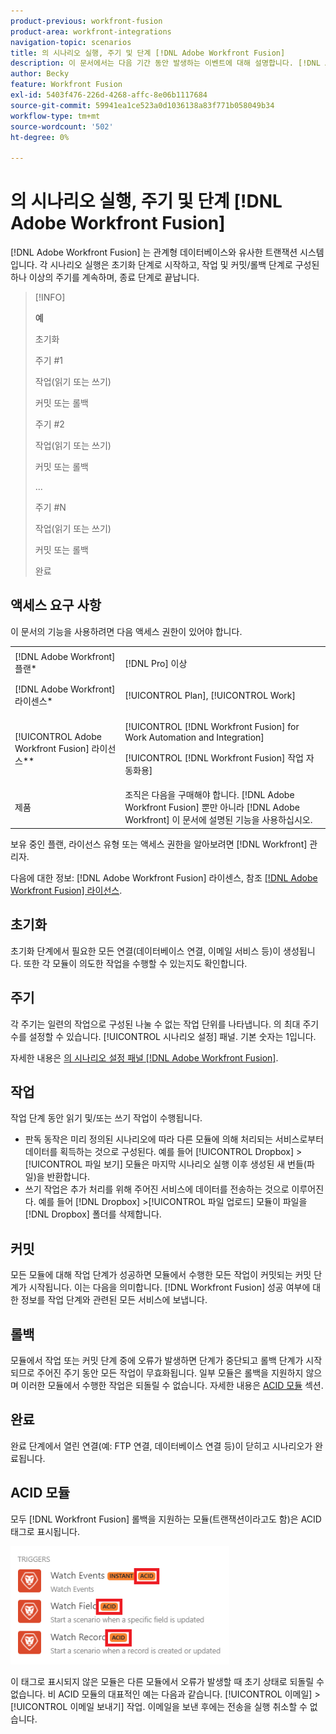 ```yaml
---
product-previous: workfront-fusion
product-area: workfront-integrations
navigation-topic: scenarios
title: 의 시나리오 실행, 주기 및 단계 [!DNL Adobe Workfront Fusion]
description: 이 문서에서는 다음 기간 동안 발생하는 이벤트에 대해 설명합니다. [!DNL Adobe Workfront Fusion] 초기화, 작업, 커밋 및 롤백과 같은 시나리오가 실행 중입니다.
author: Becky
feature: Workfront Fusion
exl-id: 5403f476-226d-4268-affc-8e06b1117684
source-git-commit: 59941ea1ce523a0d1036138a83f771b058049b34
workflow-type: tm+mt
source-wordcount: '502'
ht-degree: 0%

---
```


# 의 시나리오 실행, 주기 및 단계 [!DNL Adobe Workfront Fusion]

[!DNL Adobe Workfront Fusion] 는 관계형 데이터베이스와 유사한 트랜잭션 시스템입니다. 각 시나리오 실행은 초기화 단계로 시작하고, 작업 및 커밋/롤백 단계로 구성된 하나 이상의 주기를 계속하며, 종료 단계로 끝납니다.

>[!INFO]
>
>**예**
>
>초기화
>
>주기 #1
>
>작업(읽기 또는 쓰기)
>
>커밋 또는 롤백
>
>주기 #2
>
>작업(읽기 또는 쓰기)
>
>커밋 또는 롤백
>
>...
>
>주기 #N
>
>작업(읽기 또는 쓰기)
>
>커밋 또는 롤백
>
>완료

## 액세스 요구 사항

이 문서의 기능을 사용하려면 다음 액세스 권한이 있어야 합니다.

<table style="table-layout:auto"> 
 <col> 
 <col> 
 <tbody> 
  <tr> 
    <td role="rowheader">[!DNL Adobe Workfront] 플랜*</td> 
   <td> <p>[!DNL Pro] 이상</p> </td> 
  </tr> 
  <tr data-mc-conditions=""> 
   <td role="rowheader">[!DNL Adobe Workfront] 라이센스*</td> 
   <td> <p>[!UICONTROL Plan], [!UICONTROL Work]</p> </td> 
  </tr> 
  <tr> 
   <td role="rowheader">[!UICONTROL Adobe Workfront Fusion] 라이선스**</td> 
  <td> <p>[!UICONTROL [!DNL Workfront Fusion] for Work Automation and Integration] </p><p>[!UICONTROL [!DNL Workfront Fusion] 작업 자동화용] </p>  </td>  
  </tr> 
  <tr> 
   <td role="rowheader">제품</td> 
   <td>조직은 다음을 구매해야 합니다. [!DNL Adobe Workfront Fusion] 뿐만 아니라 [!DNL Adobe Workfront] 이 문서에 설명된 기능을 사용하십시오.</td> 
  </tr> 
 </tbody> 
</table>

보유 중인 플랜, 라이선스 유형 또는 액세스 권한을 알아보려면 [!DNL Workfront] 관리자.

다음에 대한 정보: [!DNL Adobe Workfront Fusion] 라이센스, 참조 [[!DNL Adobe Workfront Fusion] 라이선스](../../workfront-fusion/get-started/license-automation-vs-integration.md).

## 초기화

초기화 단계에서 필요한 모든 연결(데이터베이스 연결, 이메일 서비스 등)이 생성됩니다. 또한 각 모듈이 의도한 작업을 수행할 수 있는지도 확인합니다.

## 주기

각 주기는 일련의 작업으로 구성된 나눌 수 없는 작업 단위를 나타냅니다. 의 최대 주기 수를 설정할 수 있습니다. [!UICONTROL 시나리오 설정] 패널. 기본 숫자는 1입니다.

자세한 내용은 [의 시나리오 설정 패널 [!DNL Adobe Workfront Fusion]](../../workfront-fusion/scenarios/scenario-settings-panel.md).

## 작업

작업 단계 동안 읽기 및/또는 쓰기 작업이 수행됩니다.

* 판독 동작은 미리 정의된 시나리오에 따라 다른 모듈에 의해 처리되는 서비스로부터 데이터를 획득하는 것으로 구성된다. 예를 들어 [!UICONTROL Dropbox] >[!UICONTROL 파일 보기] 모듈은 마지막 시나리오 실행 이후 생성된 새 번들(파일)을 반환합니다.
* 쓰기 작업은 추가 처리를 위해 주어진 서비스에 데이터를 전송하는 것으로 이루어진다. 예를 들어 [!DNL Dropbox] >[!UICONTROL 파일 업로드] 모듈이 파일을 [!DNL Dropbox] 폴더를 삭제합니다.

## 커밋

모든 모듈에 대해 작업 단계가 성공하면 모듈에서 수행한 모든 작업이 커밋되는 커밋 단계가 시작됩니다. 이는 다음을 의미합니다. [!DNL Workfront Fusion] 성공 여부에 대한 정보를 작업 단계와 관련된 모든 서비스에 보냅니다.

## 롤백

모듈에서 작업 또는 커밋 단계 중에 오류가 발생하면 단계가 중단되고 롤백 단계가 시작되므로 주어진 주기 동안 모든 작업이 무효화됩니다. 일부 모듈은 롤백을 지원하지 않으며 이러한 모듈에서 수행한 작업은 되돌릴 수 없습니다. 자세한 내용은 [ACID 모듈](#acid-modules) 섹션.

## 완료

완료 단계에서 열린 연결(예: FTP 연결, 데이터베이스 연결 등)이 닫히고 시나리오가 완료됩니다.

## ACID 모듈

모두 [!DNL Workfront Fusion] 롤백을 지원하는 모듈(트랜잭션이라고도 함)은 ACID 태그로 표시됩니다.

![](assets/acid-modules-350x189.png)

이 태그로 표시되지 않은 모듈은 다른 모듈에서 오류가 발생할 때 초기 상태로 되돌릴 수 없습니다. 비 ACID 모듈의 대표적인 예는 다음과 같습니다. [!UICONTROL 이메일] >[!UICONTROL 이메일 보내기] 작업. 이메일을 보낸 후에는 전송을 실행 취소할 수 없습니다.
